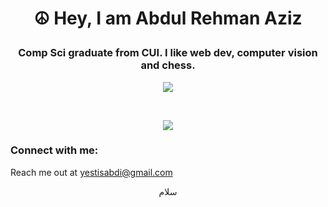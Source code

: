 # <p align="center">☮ Hey, I am Abdul Rehman Aziz</p>

### <p align="center">Comp Sci graduate from CUI. I like web dev, computer vision and chess.</p>

<a align="center"><p align="center">![](https://komarev.com/ghpvc/?username=abdi-z)</p></a>
<br/> 

<!-- <b>My GitHub Stats</b> -->

<!-- 
<a href="http://www.github.com/abdi-z"><img src="https://github-readme-stats.vercel.app/api?username=abdi-z&show_icons=true&hide=&count_private=true&title_color=6366f1&text_color=a855f7&icon_color=ec4899&bg_color=0f172a&hide_border=true&show_icons=true" alt="abdi-z's GitHub stats" /></a>
 -->

<!-- <a href="https://github.com/abdi-z" align="right"><img src="https://github-readme-stats.vercel.app/api/top-langs/?username=abdi-z&langs_count=10&title_color=6366f1&text_color=a855f7&icon_color=ec4899&bg_color=0f172a&hide_border=true&locale=en&custom_title=Top%20%Languages" alt="Top Languages" /></a> -->

<p align="center"><a href="http://www.github.com/abdi-z"><img src="https://github-readme-streak-stats.herokuapp.com/?user=abdi-z&stroke=a855f7&background=0f172a&ring=6366f1&fire=6366f1&currStreakNum=a855f7&currStreakLabel=6366f1&sideNums=a855f7&sideLabels=a855f7&dates=a855f7&hide_border=true" /></a></p>


### Connect with me:
Reach me out at [yestisabdi@gmail.com](mailto:yestisabdi@gmail.com?subject=Got%20an%20opportunity%20for%20you)
<p align="center">
 سلام
</p>
